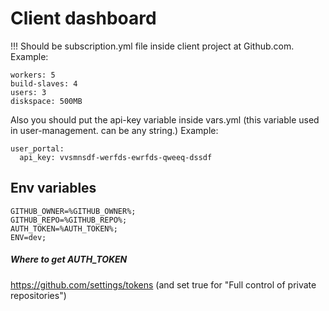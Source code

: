 # Client dashboard

!!! Should be subscription.yml file inside client project at Github.com.
Example:
```
workers: 5
build-slaves: 4
users: 3
diskspace: 500MB 
```

Also you should put the api-key variable inside vars.yml (this variable used in user-management. can be any string.)
Example:
```
user_portal:
  api_key: vvsmnsdf-werfds-ewrfds-qweeq-dssdf
```


## Env variables
```
GITHUB_OWNER=%GITHUB_OWNER%;
GITHUB_REPO=%GITHUB_REPO%;
AUTH_TOKEN=%AUTH_TOKEN%;
ENV=dev;
```

 ##### Where to get AUTH_TOKEN
 https://github.com/settings/tokens (and set true for "Full control of private repositories")
